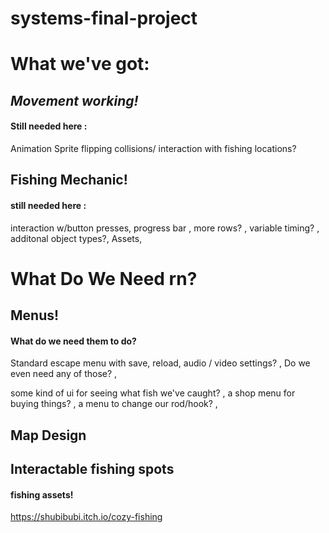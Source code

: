 # systems-final-project


# What we've got: 

## *Movement working!* 
  #### Still needed here : 
  Animation
  Sprite flipping 
  collisions/ interaction with fishing locations? 

## Fishing Mechanic! 
  #### still needed here : 
  interaction w/button presses,
  progress bar ,
  more rows? ,
  variable timing? ,
  additonal object types?,
  Assets,


# What Do We Need rn? 

## Menus! 
  #### What do we need them to do? 
  Standard escape menu with save, reload, audio / video settings? ,
  Do we even need any of those? ,

  some kind of ui for seeing what fish we've caught?  ,
  a shop menu for buying things? ,
  a menu to change our rod/hook? ,


## Map Design

## Interactable fishing spots
#### fishing assets!
https://shubibubi.itch.io/cozy-fishing



